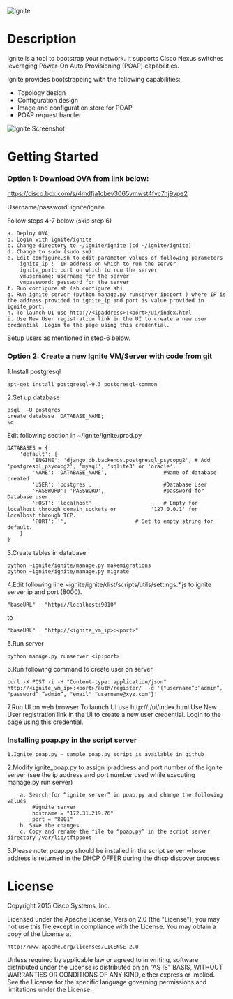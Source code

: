 ![Ignite](https://github.com/datacenter/ignite/blob/master/dist/images/color-logo.png)

# Description

Ignite is a tool to bootstrap your network. It supports Cisco Nexus switches leveraging Power-On Auto Provisioning (POAP) capabilities.

Ignite provides bootstrapping with the following capabilities:
* Topology design
* Configuration design
* Image and configuration store for POAP
* POAP request handler

![Ignite Screenshot](https://github.com/datacenter/ignite/blob/master/dist/images/ignite-screenshot.png)

# Getting Started

### Option 1: Download OVA from link below:
https://cisco.box.com/s/4mdfja1cbev3065vmwst4fvc7nj9vpe2

Username/password: ignite/ignite

Follow steps 4-7 below (skip step 6)

	a. Deploy OVA
	b. Login with ignite/ignite
	c. Change directory to ~/ignite/ignite (cd ~/ignite/ignite)
	d. Change to sudo (sudo su)
	e. Edit configure.sh to edit parameter values of following parameters
	   	ignite_ip :  IP address on which to run the server
	    ignite_port: port on which to run the server
	    vmusername: username for the server
	    vmpassword: password for the server
	f. Run configure.sh (sh configure.sh)
	g. Run ignite server (python manage.py runserver ip:port ) where IP is the address provided in ignite_ip and port is value provided in ignite_port.
	h. To launch UI use http://<ipaddress>:<port>/ui/index.html
	i. Use New User registration link in the UI to create a new user credential. Login to the page using this credential.

Setup users as mentioned in step-6 below.

### Option 2: Create a new Ignite VM/Server with code from git

1.Install postgresql
```
apt-get install postgresql-9.3 postgresql-common
```

2.Set up database
```
psql  –U postgres
create database  DATABASE_NAME;
\q
```

Edit  following section in ~/ignite/ignite/prod.py
```
DATABASES = {
    'default': {
        'ENGINE': 'django.db.backends.postgresql_psycopg2', # Add 'postgresql_psycopg2', 'mysql', 'sqlite3' or 'oracle'.
        'NAME': ‘DATABASE_NAME’,                  #Name of database created
        'USER': 'postgres',                       #Database User
        'PASSWORD': 'PASSWORD',                   #password for Database user
        'HOST': 'localhost',                      # Empty for localhost through domain sockets or           '127.0.0.1' for localhost through TCP.
        'PORT': '',                      # Set to empty string for default.
    }
}
```

3.Create tables in database
```
python ~ignite/ignite/manage.py makemigrations
python ~ignite/ignite/manage.py migrate
```

4.Edit following line ~ignite/ignite/dist/scripts/utils/settings.*.js to ignite server ip and port (8000).
```
"baseURL" : "http://localhost:9010"
```
to
```
"baseURL" : "http://<ignite_vm_ip>:<port>"

```

5.Run server
```
python manage.py runserver <ip:port>
```

6.Run following command to create user on server
```
curl -X POST -i -H "Content-type: application/json" http://<ignite_vm_ip>:<port>/auth/register/  -d '{"username”:”admin”, "password”:”admin”, "email":"username@xyz.com"}'
```

7.Run UI on web browser
  To launch UI use http://<ipaddress>:<port>/ui/index.html
  Use New User registration link in the UI to create a new user credential. Login to the page using this credential.

### Installing poap.py in the script server
```
1.Ignite_poap.py – sample poap.py script is available in github

```
2.Modify ignite_poap.py to assign ip address and port number of the ignite server (see the ip address and port number used while executing manage.py run server)
```
	a. Search for “ignite server” in poap.py and change the following values
		#ignite server
		hostname = "172.31.219.76"
		port = "8001"
	b. Save the changes
	c. Copy and rename the file to “poap.py” in the script server directory /var/lib/tftpboot
```
3.Please note, poap.py should be installed in the script server whose address is returned in the DHCP OFFER during the dhcp discover process

# License

Copyright 2015 Cisco Systems, Inc.

Licensed under the Apache License, Version 2.0 (the "License");
you may not use this file except in compliance with the License.
You may obtain a copy of the License at

    http://www.apache.org/licenses/LICENSE-2.0

Unless required by applicable law or agreed to in writing, software
distributed under the License is distributed on an "AS IS" BASIS,
WITHOUT WARRANTIES OR CONDITIONS OF ANY KIND, either express or implied.
See the License for the specific language governing permissions and
limitations under the License.
